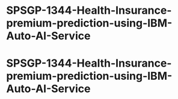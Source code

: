 # SPSGP-1344-Health-Insurance-premium-prediction-using-IBM-Auto-AI-Service
# SPSGP-1344-Health-Insurance-premium-prediction-using-IBM-Auto-AI-Service
